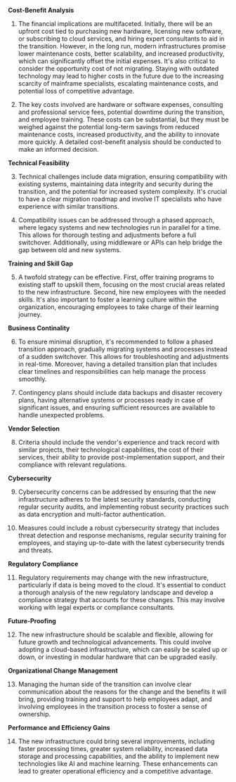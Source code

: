 **Cost-Benefit Analysis**

1. The financial implications are multifaceted. Initially, there will be an upfront cost tied to purchasing new hardware, licensing new software, or subscribing to cloud services, and hiring expert consultants to aid in the transition. However, in the long run, modern infrastructures promise lower maintenance costs, better scalability, and increased productivity, which can significantly offset the initial expenses. It's also critical to consider the opportunity cost of not migrating. Staying with outdated technology may lead to higher costs in the future due to the increasing scarcity of mainframe specialists, escalating maintenance costs, and potential loss of competitive advantage.

2. The key costs involved are hardware or software expenses, consulting and professional service fees, potential downtime during the transition, and employee training. These costs can be substantial, but they must be weighed against the potential long-term savings from reduced maintenance costs, increased productivity, and the ability to innovate more quickly. A detailed cost-benefit analysis should be conducted to make an informed decision.

**Technical Feasibility**

3. Technical challenges include data migration, ensuring compatibility with existing systems, maintaining data integrity and security during the transition, and the potential for increased system complexity. It's crucial to have a clear migration roadmap and involve IT specialists who have experience with similar transitions.

4. Compatibility issues can be addressed through a phased approach, where legacy systems and new technologies run in parallel for a time. This allows for thorough testing and adjustments before a full switchover. Additionally, using middleware or APIs can help bridge the gap between old and new systems.

**Training and Skill Gap**

5. A twofold strategy can be effective. First, offer training programs to existing staff to upskill them, focusing on the most crucial areas related to the new infrastructure. Second, hire new employees with the needed skills. It's also important to foster a learning culture within the organization, encouraging employees to take charge of their learning journey.

**Business Continality**

6. To ensure minimal disruption, it's recommended to follow a phased transition approach, gradually migrating systems and processes instead of a sudden switchover. This allows for troubleshooting and adjustments in real-time. Moreover, having a detailed transition plan that includes clear timelines and responsibilities can help manage the process smoothly.

7. Contingency plans should include data backups and disaster recovery plans, having alternative systems or processes ready in case of significant issues, and ensuring sufficient resources are available to handle unexpected problems.

**Vendor Selection**

8. Criteria should include the vendor's experience and track record with similar projects, their technological capabilities, the cost of their services, their ability to provide post-implementation support, and their compliance with relevant regulations.

**Cybersecurity**

9. Cybersecurity concerns can be addressed by ensuring that the new infrastructure adheres to the latest security standards, conducting regular security audits, and implementing robust security practices such as data encryption and multi-factor authentication.

10. Measures could include a robust cybersecurity strategy that includes threat detection and response mechanisms, regular security training for employees, and staying up-to-date with the latest cybersecurity trends and threats.

**Regulatory Compliance**

11. Regulatory requirements may change with the new infrastructure, particularly if data is being moved to the cloud. It's essential to conduct a thorough analysis of the new regulatory landscape and develop a compliance strategy that accounts for these changes. This may involve working with legal experts or compliance consultants.

**Future-Proofing**

12. The new infrastructure should be scalable and flexible, allowing for future growth and technological advancements. This could involve adopting a cloud-based infrastructure, which can easily be scaled up or down, or investing in modular hardware that can be upgraded easily. 

**Organizational Change Management**

13. Managing the human side of the transition can involve clear communication about the reasons for the change and the benefits it will bring, providing training and support to help employees adapt, and involving employees in the transition process to foster a sense of ownership.

**Performance and Efficiency Gains**

14. The new infrastructure could bring several improvements, including faster processing times, greater system reliability, increased data storage and processing capabilities, and the ability to implement new technologies like AI and machine learning. These enhancements can lead to greater operational efficiency and a competitive advantage.